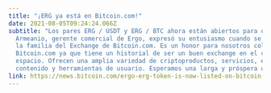 ```yaml
---
title: "¡ERG ya está en Bitcoin.com!"
date: 2021-08-05T09:24:24.066Z
subtitle: "Los pares ERG / USDT y ERG / BTC ahora están abiertos para operar en el exchange Bitcoin.com.
  Armeanio, gerente comercial de Ergo, expresó su entusiasmo cuando se listó el token ERG en el intercambio, indicando: \"Ergo está emocionado de unirse
  la familia del Exchange de Bitcoin.com. Es un honor para nosotros colaborar con
  Bitcoin.com ya que tiene un historial de ser un buen exchange en el cripto
  espacio. Ofrecen una amplia variedad de criptoproductos, servicios, educativos.
  contenido y herramientas de usuario. Esperamos una larga y próspera unión\""
link: https://news.bitcoin.com/ergo-erg-token-is-now-listed-on-bitcoin-com-exchange/
---
```

